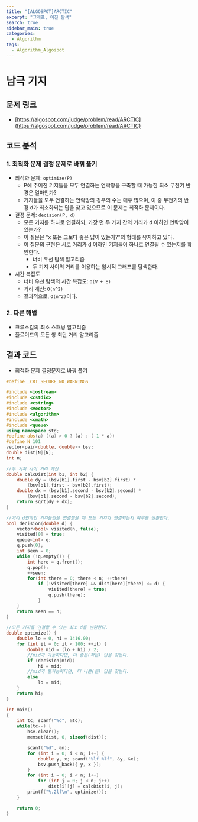 ```yaml
---
title: "[ALGOSPOT]ARCTIC"
excerpt: "그래프, 이진 탐색"
search: true
sidebar_main: true
categories:
  - Algorithm
tags:
  - Algorithm_Algospot
---
```


# 남극 기지

## 문제 링크
- [https://algospot.com/judge/problem/read/ARCTIC](https://algospot.com/judge/problem/read/ARCTIC)

## 코드 분석
### 1. 최적화 문제 결정 문제로 바꿔 풀기
- 최적화 문제: ```optimize(P)```
  - P에 주어진 기지들을 모두 연결하는 연락망을 구축할 때 가능한 최소 무전기 반경은 얼마인가?
  - 기지들을 모두 연결하는 연락망의 경우의 수는 매우 많으며, 이 중 무전기의 반경 d가 최소화되는 답을 찾고 있으므로 이 문제는 최적화 문제이다.
- 결정 문제: ```decision(P, d)```
  - 모든 기지를 하나로 연결하되, 가장 먼 두 가지 간의 거리가 d 이하인 연락망이 있는가?
  - 이 질문은 "x 또는 그보다 좋은 답이 있는가?"의 형태를 유지하고 있다.
  - 이 질문의 구현은 서로 거리가 d 이하인 기지들이 하나로 연결될 수 있는지를 확인한다.
    - 너비 우선 탐색 알고리즘
    - 두 기지 사이의 거리를 이용하는 암시적 그래프를 탐색한다.
- 시간 복잡도
  - 너비 우선 탐색의 시간 복잡도: ```O(V + E)```
  - 거리 계산: ```O(n^2)```
  - 결과적으로, ```O(n^2)```이다.

### 2. 다른 해법
- 크루스칼의 최소 스패닝 알고리즘
- 플로이드의 모든 쌍 최단 거리 알고리즘

## 결과 코드
- 최적화 문제 결정문제로 바꿔 풀기

```cpp
#define _CRT_SECURE_NO_WARNINGS

#include <iostream>
#include <cstdio>
#include <cstring>
#include <vector>
#include <algorithm>
#include <cmath>
#include <queue>
using namespace std;
#define abs(a) ((a) > 0 ? (a) : (-1 * a))
#define N 101
vector<pair<double, double>> bsv;
double dist[N][N];
int n;

//두 기지 사이 거리 계산
double calcDist(int b1, int b2) {
	double dy = (bsv[b1].first - bsv[b2].first) *
		(bsv[b1].first - bsv[b2].first);
	double dx = (bsv[b1].second - bsv[b2].second) *
		(bsv[b1].second - bsv[b2].second);
	return sqrt(dy + dx);
}

//거리 d인하인 기지들만을 연결했을 때 모든 기지가 연결되는지 여부를 반환한다.
bool decision(double d) {
	vector<bool> visited(n, false);
	visited[0] = true;
	queue<int> q;
	q.push(0);
	int seen = 0;
	while (!q.empty()) {
		int here = q.front();
		q.pop();
		++seen;
		for(int there = 0; there < n; ++there)
			if (!visited[there] && dist[here][there] <= d) {
				visited[there] = true;
				q.push(there);
			}
	}
	return seen == n;
}

//모든 기지를 연결할 수 있는 최소 d를 반환한다.
double optimize() {
	double lo = 0, hi = 1416.00;
	for (int it = 0; it < 100; ++it) {
		double mid = (lo + hi) / 2;
		//mid가 가능하다면, 더 좋은(작은) 답을 찾는다.
		if (decision(mid))
			hi = mid;
		//mid가 불가능하다면, 더 나쁜(큰) 답을 찾는다.
		else
			lo = mid;
	}
	return hi;
}

int main()
{
	int tc; scanf("%d", &tc);
	while(tc--) {
		bsv.clear();
		memset(dist, 0, sizeof(dist));

		scanf("%d", &n);
		for (int i = 0; i < n; i++) {
			double y, x; scanf("%lf %lf", &y, &x);
			bsv.push_back({ y, x });
		}
		for (int i = 0; i < n; i++)
			for (int j = 0; j < n; j++)
				dist[i][j] = calcDist(i, j);
		printf("%.2lf\n", optimize());
	}

	return 0;
}
```
